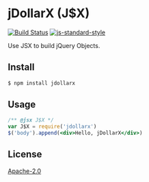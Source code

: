 jDollarX (J$X)
==============

[![Build Status](https://travis-ci.org/Elite-Four/jDollarX.svg?branch=master)](https://travis-ci.org/Elite-Four/jDollarX)
[![js-standard-style](https://img.shields.io/badge/code%20style-standard-brightgreen.svg)](http://standardjs.com/)

Use JSX to build jQuery Objects.

Install
-------

```bash
$ npm install jdollarx
```

Usage
-----

```jsx
/** @jsx J$X */
var J$X = require('jdollarx')
$('body').append(<div>Hello, jDollarX</div>)
```

License
-------

[Apache-2.0](https://github.com/Elite-Four/jDollarX/blob/master/LICENSE)
